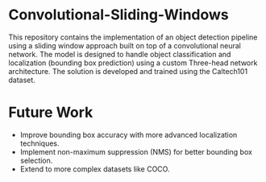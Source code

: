 # Convolutional-Sliding-Windows

This repository contains the implementation of an object detection pipeline using a sliding window approach built on top of a convolutional neural network. The model is designed to handle object classification and localization (bounding box prediction) using a custom Three-head network architecture. The solution is developed and trained using the Caltech101 dataset.

# Future Work
- Improve bounding box accuracy with more advanced localization techniques.
- Implement non-maximum suppression (NMS) for better bounding box selection.
- Extend to more complex datasets like COCO.
